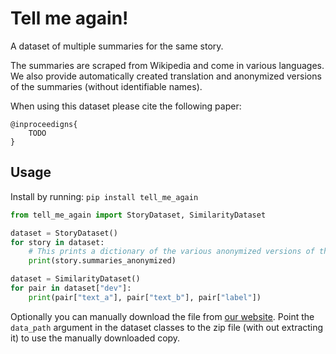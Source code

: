 # Tell me again!

A dataset of multiple summaries for the same story.

The summaries are scraped from Wikipedia and come in various languages.
We also provide automatically created translation and anonymized versions of the summaries (without identifiable names).


When using this dataset please cite the following paper:
```
@inproceedigns{
    TODO
}
```


## Usage
Install by running: `pip install tell_me_again`

```python
from tell_me_again import StoryDataset, SimilarityDataset

dataset = StoryDataset()
for story in dataset:
    # This prints a dictionary of the various anonymized versions of the story
    print(story.summaries_anonymized)

dataset = SimilarityDataset()
for pair in dataset["dev"]:
    print(pair["text_a"], pair["text_b"], pair["label"])
```

Optionally you can manually download the file from [our website](https://ltdata1.informatik.uni-hamburg.de/tell_me_again_v1.zip).
Point the `data_path` argument in the dataset classes to the zip file (with out extracting it) to use the manually downloaded copy.
